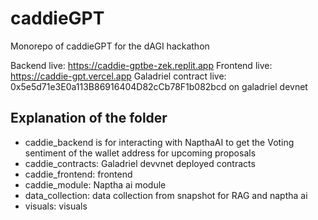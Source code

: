 # caddieGPT

Monorepo of caddieGPT for the dAGI hackathon

Backend live: https://caddie-gptbe-zek.replit.app
Frontend live: https://caddie-gpt.vercel.app
Galadriel contract live: 0x5e5d71e3E0a113B86916404D82cCb78F1b082bcd on galadriel devnet

## Explanation of the folder
- caddie_backend is for interacting with NapthaAI to get the Voting sentiment of the wallet address for upcoming proposals
- caddie_contracts: Galadriel devvnet deployed contracts
- caddie_frontend: frontend
- caddie_module: Naptha ai module
- data_collection: data collection from snapshot for RAG and naptha ai
- visuals: visuals
